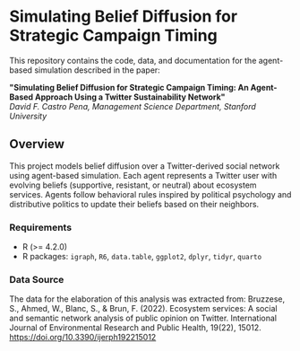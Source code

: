 # Simulating Belief Diffusion for Strategic Campaign Timing

This repository contains the code, data, and documentation for the agent-based simulation described in the paper:

**"Simulating Belief Diffusion for Strategic Campaign Timing: An Agent-Based Approach Using a Twitter Sustainability Network"**  
*David F. Castro Pena, Management Science Department, Stanford University*

## Overview
This project models belief diffusion over a Twitter-derived social network using agent-based simulation. Each agent represents a Twitter user with evolving beliefs (supportive, resistant, or neutral) about ecosystem services. Agents follow behavioral rules inspired by political psychology and distributive politics to update their beliefs based on their neighbors.

### Requirements

- R (>= 4.2.0)
- R packages: `igraph`, `R6`, `data.table`, `ggplot2`, `dplyr`, `tidyr`, `quarto`

### Data Source
The data for the elaboration of this analysis was extracted from:
Bruzzese, S., Ahmed, W., Blanc, S., & Brun, F. (2022). Ecosystem services: A social and semantic network analysis of public opinion on Twitter. International Journal of Environmental Research and Public Health, 19(22), 15012. https://doi.org/10.3390/ijerph192215012
